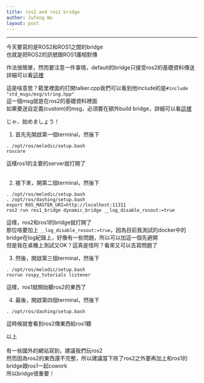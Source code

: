 ```yaml
---
title: ros2 and ros1 bridge
author: Jufeng Wu
layout: post
---
```


----------------------
今天要寫的是ROS2和ROS1之間的bridge<br/>
也就是把ROS2的訊號跟ROS1護相對傳<br/>

作法很簡單，然而要注意一件事情，default的bridge只接受ros2的基礎資料傳送<br/>
詳細可以看[這裡](https://github.com/ros2/common_interfaces)<br/>

這是啥意思？範里裡面的打開talker.cpp我們可以看到他include的是``#include "std_msgs/msg/string.hpp"``<br/>
這一個msg就是在ros2的基礎資料裡面<br/>
如果要送自定義(custom)的msg，必須要在額外build bridge，詳細可以看[這裡](https://github.com/ros2/ros1_bridge/blob/master/doc/index.rst)<br/>

じゃ、始めましょう！<br/>

1. 首先先開啟第一個terminal，然後下<br/>
```
. /opt/ros/melodic/setup.bash
roscore
```
這樣ros1的主要的server就打開了<br/><br/>

2. 接下來，開第二個terminal，然後下<br/>
```
. /opt/ros/melodic/setup.bash
. /opt/ros/dashing/setup.bash
export ROS_MASTER_URI=http://localhost:11311
ros2 run ros1_bridge dynamic_bridge __log_disable_rosout:=true
```
這樣，ros2和ros1的bridge就打開了<br/>
那位啥要加上 ``__log_disable_rosout:=true``，因為目前我測試的docker中的bridge在log紀錄上，好像有一些問題，所以可以加這一個先避開<br/>
但是我在桌機上測試又OK？這真是怪阿？看來又可以去寫問題了<br/>

3. 然後，開啟第三個terminal，然後下<br/>
```
. /opt/ros/melodic/setup.bash
rosrun rospy_tutorials listener
```
這樣，ros1就開始聽ros2的東西了<br/>

4. 最後，開啟第四個terminal，然後下<br/>
```
. /opt/ros/dashing/setup.bash

```
這時候就會看到ros2傳東西給ros1聽<br/>

以上<br/><br/>
有一些國外的網站寫到，建議我們玩ros2<br/>
然而因為ros2的東西還不完整，所以建議當下除了ros2之外要再加上和ros1的bridge跟ros1一起cowork<br/>
所以bridge很重要！ <br/>

